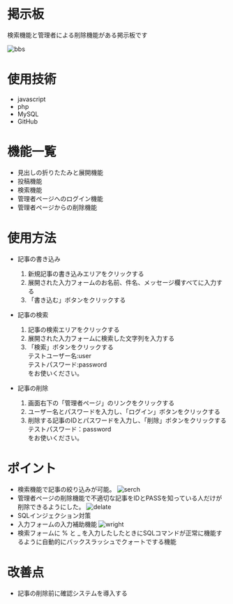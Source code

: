 # 掲示板
検索機能と管理者による削除機能がある掲示板です

![bbs](https://user-images.githubusercontent.com/92970448/141229444-0a6cfb76-a188-4aa6-94e6-250de1229c1c.PNG)

# 使用技術
* javascript
* php
* MySQL
* GitHub

# 機能一覧
* 見出しの折りたたみと展開機能
* 投稿機能
* 検索機能
* 管理者ページへのログイン機能
* 管理者ページからの削除機能

# 使用方法
* 記事の書き込み
    1. 新規記事の書き込みエリアをクリックする
    2. 展開された入力フォームのお名前、件名、メッセージ欄すべてに入力する
    3. 「書き込む」ボタンをクリックする

* 記事の検索
    1. 記事の検索エリアをクリックする
    2. 展開された入力フォームに検索した文字列を入力する
    3. 「検索」ボタンをクリックする  
        テストユーザー名:user  
        テストパスワード:password  
        をお使いください。

* 記事の削除
    1. 画面右下の「管理者ページ」のリンクをクリックする
    2. ユーザー名とパスワードを入力し、「ログイン」ボタンをクリックする
    3. 削除する記事のIDとパスワードを入力し、「削除」ボタンをクリックする  
        テストパスワード：password  
        をお使いください。


# ポイント
* 検索機能で記事の絞り込みが可能。
    ![serch](https://gyazo.com/11eca04d17eb0505fb0298c213ba9275.gif)
* 管理者ページの削除機能で不適切な記事をIDとPASSを知っている人だけが削除できるようにした。
    ![delate](https://gyazo.com/f9fd2ef275632e0b6ced8082aee83717.gif)
* SQLインジェクション対策
* 入力フォームの入力補助機能
    ![wright](https://gyazo.com/465d212e5cc7875de53499ca80a0a2f1.gif)
* 検索フォームに % と _ を入力したしたときにSQLコマンドが正常に機能するように自動的にバックスラッシュでクォートでする機能

 # 改善点
 * 記事の削除前に確認システムを導入する
